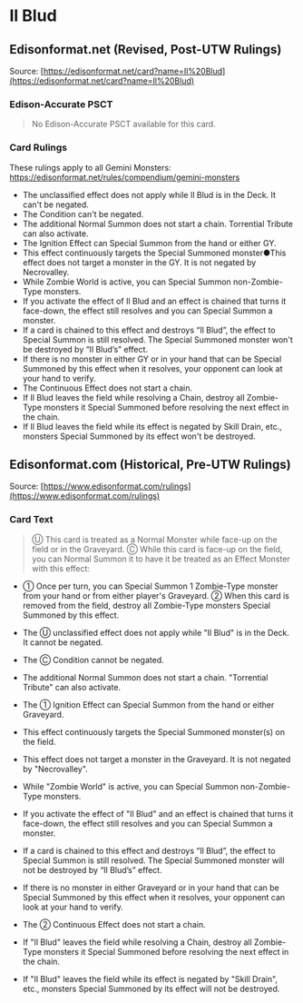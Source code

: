 # Il Blud

## Edisonformat.net (Revised, Post-UTW Rulings)

Source: [https://edisonformat.net/card?name=Il%20Blud](https://edisonformat.net/card?name=Il%20Blud)

### Edison-Accurate PSCT

> No Edison-Accurate PSCT available for this card.

### Card Rulings

These rulings apply to all Gemini Monsters: https://edisonformat.net/rules/compendium/gemini-monsters
*   The unclassified effect does not apply while Il Blud is in the Deck. It can't be negated.
*   The Condition can't be negated.
*   The additional Normal Summon does not start a chain. Torrential Tribute can also activate.
*   The Ignition Effect can Special Summon from the hand or either GY.
*   This effect continuously targets the Special Summoned monster●This effect does not target a monster in the GY. It is not negated by Necrovalley.
*   While Zombie World is active, you can Special Summon non-Zombie-Type monsters.
*   If you activate the effect of Il Blud and an effect is chained that turns it face-down, the effect still resolves and you can Special Summon a monster.
*   If a card is chained to this effect and destroys “Il Blud”, the effect to Special Summon is still resolved. The Special Summoned monster won't be destroyed by “Il Blud’s” effect.
*   If there is no monster in either GY or in your hand that can be Special Summoned by this effect when it resolves, your opponent can look at your hand to verify.
*   The Continuous Effect does not start a chain.
*   If Il Blud leaves the field while resolving a Chain, destroy all Zombie-Type monsters it Special Summoned before resolving the next effect in the chain.
*   If Il Blud leaves the field while its effect is negated by Skill Drain, etc., monsters Special Summoned by its effect won't be destroyed.


## Edisonformat.com (Historical, Pre-UTW Rulings)

Source: [https://www.edisonformat.com/rulings](https://www.edisonformat.com/rulings)

### Card Text

> Ⓤ This card is treated as a Normal Monster while face-up on the field or in the Graveyard. Ⓒ While this card is face-up on the field, you can Normal Summon it to have it be treated as an Effect Monster with this effect:
*   ① Once per turn, you can Special Summon 1 Zombie-Type monster from your hand or from either player's Graveyard. ② When this card is removed from the field, destroy all Zombie-Type monsters Special Summoned by this effect.

*   The Ⓤ unclassified effect does not apply while "Il Blud" is in the Deck. It cannot be negated.
*   The Ⓒ Condition cannot be negated.
*   The additional Normal Summon does not start a chain. "Torrential Tribute" can also activate.
*   The ① Ignition Effect can Special Summon from the hand or either Graveyard.
*   This effect continuously targets the Special Summoned monster(s) on the field.
*   This effect does not target a monster in the Graveyard. It is not negated by "Necrovalley".
*   While "Zombie World" is active, you can Special Summon non-Zombie-Type monsters.
*   If you activate the effect of "Il Blud" and an effect is chained that turns it face-down, the effect still resolves and you can Special Summon a monster.
*   If a card is chained to this effect and destroys “Il Blud”, the effect to Special Summon is still resolved. The Special Summoned monster will not be destroyed by “Il Blud’s” effect.
*   If there is no monster in either Graveyard or in your hand that can be Special Summoned by this effect when it resolves, your opponent can look at your hand to verify.
*   The ② Continuous Effect does not start a chain.
*   If "Il Blud" leaves the field while resolving a Chain, destroy all Zombie-Type monsters it Special Summoned before resolving the next effect in the chain.
*   If "Il Blud" leaves the field while its effect is negated by "Skill Drain", etc., monsters Special Summoned by its effect will not be destroyed.


